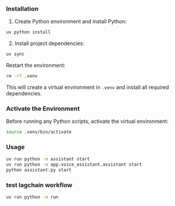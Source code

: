 ### Installation

1. Create Python environment and install Python:
```bash
uv python install
```

2. Install project dependencies:
```bash
uv sync
```

Restart the environment:
```bash
rm -rf .venv
```

This will create a virtual environment in `.venv` and install all required dependencies.

### Activate the Environment

Before running any Python scripts, activate the virtual environment:
```bash
source .venv/bin/activate
```

### Usage
```bash
uv run python -m assistant start
uv run python -m app.voice_assistant.assistant start
python assistant.py start
```

### test lagchain workflow
```bash
uv run python -m run
```